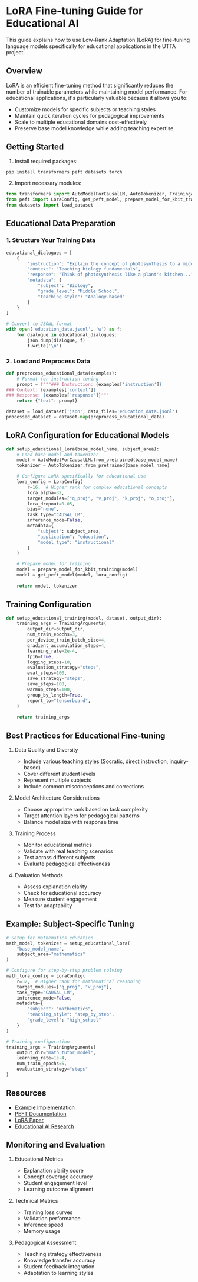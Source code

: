 # LoRA Fine-tuning Guide for Educational AI

This guide explains how to use Low-Rank Adaptation (LoRA) for fine-tuning language models specifically for educational applications in the UTTA project.

## Overview

LoRA is an efficient fine-tuning method that significantly reduces the number of trainable parameters while maintaining model performance. For educational applications, it's particularly valuable because it allows you to:
- Customize models for specific subjects or teaching styles
- Maintain quick iteration cycles for pedagogical improvements
- Scale to multiple educational domains cost-effectively
- Preserve base model knowledge while adding teaching expertise

## Getting Started

1. Install required packages:
```bash
pip install transformers peft datasets torch
```

2. Import necessary modules:
```python
from transformers import AutoModelForCausalLM, AutoTokenizer, TrainingArguments
from peft import LoraConfig, get_peft_model, prepare_model_for_kbit_training
from datasets import load_dataset
```

## Educational Data Preparation

### 1. Structure Your Training Data
```python
educational_dialogues = [
    {
        "instruction": "Explain the concept of photosynthesis to a middle school student",
        "context": "Teaching biology fundamentals",
        "response": "Think of photosynthesis like a plant's kitchen...",
        "metadata": {
            "subject": "Biology",
            "grade_level": "Middle School",
            "teaching_style": "Analogy-based"
        }
    }
]

# Convert to JSONL format
with open('education_data.jsonl', 'w') as f:
    for dialogue in educational_dialogues:
        json.dump(dialogue, f)
        f.write('\n')
```

### 2. Load and Preprocess Data
```python
def preprocess_educational_data(examples):
    # Format for instruction tuning
    prompt = f"""### Instruction: {examples['instruction']}
### Context: {examples['context']}
### Response: {examples['response']}"""
    return {"text": prompt}

dataset = load_dataset('json', data_files='education_data.jsonl')
processed_dataset = dataset.map(preprocess_educational_data)
```

## LoRA Configuration for Educational Models

```python
def setup_educational_lora(base_model_name, subject_area):
    # Load base model and tokenizer
    model = AutoModelForCausalLM.from_pretrained(base_model_name)
    tokenizer = AutoTokenizer.from_pretrained(base_model_name)

    # Configure LoRA specifically for educational use
    lora_config = LoraConfig(
        r=16,  # Higher rank for complex educational concepts
        lora_alpha=32,
        target_modules=["q_proj", "v_proj", "k_proj", "o_proj"],
        lora_dropout=0.05,
        bias="none",
        task_type="CAUSAL_LM",
        inference_mode=False,
        metadata={
            "subject": subject_area,
            "application": "education",
            "model_type": "instructional"
        }
    )

    # Prepare model for training
    model = prepare_model_for_kbit_training(model)
    model = get_peft_model(model, lora_config)
    
    return model, tokenizer
```

## Training Configuration

```python
def setup_educational_training(model, dataset, output_dir):
    training_args = TrainingArguments(
        output_dir=output_dir,
        num_train_epochs=3,
        per_device_train_batch_size=4,
        gradient_accumulation_steps=4,
        learning_rate=2e-4,
        fp16=True,
        logging_steps=10,
        evaluation_strategy="steps",
        eval_steps=100,
        save_strategy="steps",
        save_steps=100,
        warmup_steps=100,
        group_by_length=True,
        report_to="tensorboard",
    )
    
    return training_args
```

## Best Practices for Educational Fine-tuning

1. Data Quality and Diversity
   - Include various teaching styles (Socratic, direct instruction, inquiry-based)
   - Cover different student levels
   - Represent multiple subjects
   - Include common misconceptions and corrections

2. Model Architecture Considerations
   - Choose appropriate rank based on task complexity
   - Target attention layers for pedagogical patterns
   - Balance model size with response time

3. Training Process
   - Monitor educational metrics
   - Validate with real teaching scenarios
   - Test across different subjects
   - Evaluate pedagogical effectiveness

4. Evaluation Methods
   - Assess explanation clarity
   - Check for educational accuracy
   - Measure student engagement
   - Test for adaptability

## Example: Subject-Specific Tuning

```python
# Setup for mathematics education
math_model, tokenizer = setup_educational_lora(
    "base_model_name",
    subject_area="mathematics"
)

# Configure for step-by-step problem solving
math_lora_config = LoraConfig(
    r=32,  # Higher rank for mathematical reasoning
    target_modules=["q_proj", "v_proj"],
    task_type="CAUSAL_LM",
    inference_mode=False,
    metadata={
        "subject": "mathematics",
        "teaching_style": "step_by_step",
        "grade_level": "high_school"
    }
)

# Training configuration
training_args = TrainingArguments(
    output_dir="math_tutor_model",
    learning_rate=1e-4,
    num_train_epochs=5,
    evaluation_strategy="steps"
)
```

## Resources

- [Example Implementation](../huggingface_lora.py)
- [PEFT Documentation](https://huggingface.co/docs/peft)
- [LoRA Paper](https://arxiv.org/abs/2106.09685)
- [Educational AI Research](https://arxiv.org/abs/2304.11634)

## Monitoring and Evaluation

1. Educational Metrics
   - Explanation clarity score
   - Concept coverage accuracy
   - Student engagement level
   - Learning outcome alignment

2. Technical Metrics
   - Training loss curves
   - Validation performance
   - Inference speed
   - Memory usage

3. Pedagogical Assessment
   - Teaching strategy effectiveness
   - Knowledge transfer accuracy
   - Student feedback integration
   - Adaptation to learning styles 
